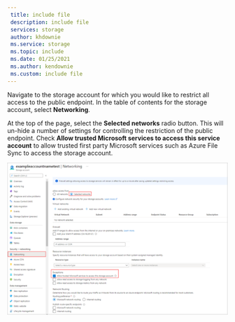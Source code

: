 ```yaml
---
 title: include file
 description: include file
 services: storage
 author: khdownie
 ms.service: storage
 ms.topic: include
 ms.date: 01/25/2021
 ms.author: kendownie
 ms.custom: include file
---
```

Navigate to the storage account for which you would like to restrict all access to the public endpoint. In the table of contents for the storage account, select **Networking**.

At the top of the page, select the **Selected networks** radio button. This will un-hide a number of settings for controlling the restriction of the public endpoint. Check **Allow trusted Microsoft services to access this service account** to allow trusted first party Microsoft services such as Azure File Sync to access the storage account.

[![Screenshot of the Networking blade with the appropriate restricts in place](media/storage-files-networking-endpoints-public-disable-portal/disable-public-endpoint-0.png)](media/storage-files-networking-endpoints-public-disable-portal/disable-public-endpoint-0.png#lightbox)
